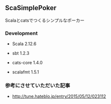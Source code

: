 ## ScaSimplePoker
Scalaとcatsでつくるシンプルなポーカー  

### Development

- Scala 2.12.6

- sbt 1.2.3

- cats-core 1.4.0

- scalafmt 1.5.1

### 参考にさせていただいた記事
- http://tune.hateblo.jp/entry/2015/05/12/023112
